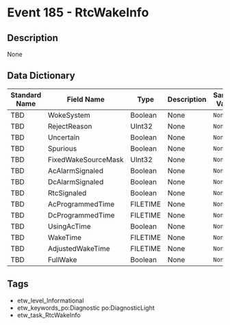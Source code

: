 # Event 185 - RtcWakeInfo

## Description
None

## Data Dictionary
|Standard Name|Field Name|Type|Description|Sample Value|
|---|---|---|---|---|
|TBD|WokeSystem|Boolean|None|`None`|
|TBD|RejectReason|UInt32|None|`None`|
|TBD|Uncertain|Boolean|None|`None`|
|TBD|Spurious|Boolean|None|`None`|
|TBD|FixedWakeSourceMask|UInt32|None|`None`|
|TBD|AcAlarmSignaled|Boolean|None|`None`|
|TBD|DcAlarmSignaled|Boolean|None|`None`|
|TBD|RtcSignaled|Boolean|None|`None`|
|TBD|AcProgrammedTime|FILETIME|None|`None`|
|TBD|DcProgrammedTime|FILETIME|None|`None`|
|TBD|UsingAcTime|Boolean|None|`None`|
|TBD|WakeTime|FILETIME|None|`None`|
|TBD|AdjustedWakeTime|FILETIME|None|`None`|
|TBD|FullWake|Boolean|None|`None`|

## Tags
* etw_level_Informational
* etw_keywords_po:Diagnostic po:DiagnosticLight
* etw_task_RtcWakeInfo